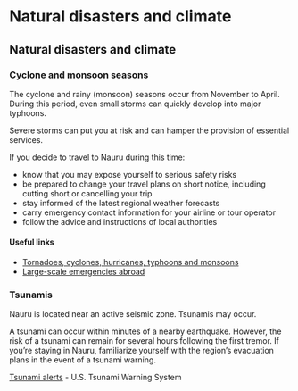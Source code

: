 # Natural disasters and climate

## Natural disasters and climate

### Cyclone and monsoon seasons

The cyclone and rainy (monsoon) seasons occur from November to April. During this period, even small storms can quickly develop into major typhoons.

Severe storms can put you at risk and can hamper the provision of essential services.

If you decide to travel to Nauru during this time:

* know that you may expose yourself to serious safety risks
* be prepared to change your travel plans on short notice, including cutting short or cancelling your trip
* stay informed of the latest regional weather forecasts
* carry emergency contact information for your airline or tour operator
* follow the advice and instructions of local authorities

#### Useful links

* [Tornadoes, cyclones, hurricanes, typhoons and monsoons](https://travel.gc.ca/travelling/health-safety/hurricanes-typhoons-cyclones-monsoons)
* [Large-scale emergencies abroad](https://travel.gc.ca/assistance/emergency-info/large-scale-emergencies-abroad)

### Tsunamis

Nauru is located near an active seismic zone. Tsunamis may occur.

A tsunami can occur within minutes of a nearby earthquake. However, the risk of a tsunami can remain for several hours following the first tremor. If you’re staying in Nauru, familiarize yourself with the region’s evacuation plans in the event of a tsunami warning.

[Tsunami alerts](https://www.tsunami.gov/) - U.S. Tsunami Warning System